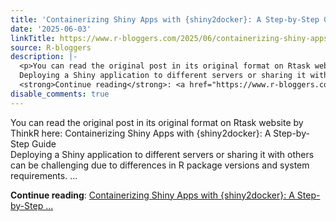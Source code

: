 ```yaml
---
title: 'Containerizing Shiny Apps with {shiny2docker}: A Step-by-Step Guide'
date: '2025-06-03'
linkTitle: https://www.r-bloggers.com/2025/06/containerizing-shiny-apps-with-shiny2docker-a-step-by-step-guide/
source: R-bloggers
description: |-
  <p>You can read the original post in its original format on Rtask website by ThinkR here: Containerizing Shiny Apps with {shiny2docker}: A Step-by-Step Guide<br />
  Deploying a Shiny application to different servers or sharing it with others can be challenging due to differences in R package versions and system requirements. ...</p>
  <strong>Continue reading</strong>: <a href="https://www.r-bloggers.com/2025/06/containerizing-shiny-apps-with-shiny2docker-a-step-by-step-guide/">Containerizing Shiny Apps with {shiny2docker}: A Step-by-Step ...
disable_comments: true
---
```

<p>You can read the original post in its original format on Rtask website by ThinkR here: Containerizing Shiny Apps with {shiny2docker}: A Step-by-Step Guide<br />
Deploying a Shiny application to different servers or sharing it with others can be challenging due to differences in R package versions and system requirements. ...</p>
<strong>Continue reading</strong>: <a href="https://www.r-bloggers.com/2025/06/containerizing-shiny-apps-with-shiny2docker-a-step-by-step-guide/">Containerizing Shiny Apps with {shiny2docker}: A Step-by-Step ...